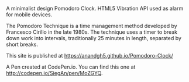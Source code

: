 A minimalist design Pomodoro Clock. HTML5 Vibration API used as alarm for mobile devices. 

The Pomodoro Technique is a time management method developed by Francesco Cirillo in the late 1980s. The technique uses a timer to break down work into intervals, traditionally 25 minutes in length, separated by short breaks.

This site is published at https://anandgh5.github.io/Pomodoro-Clock/

A Pen created at CodePen.io. You can find this one at http://codepen.io/SiegAn/pen/MoZGYQ.
